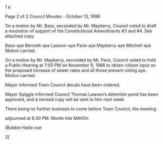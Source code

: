 1
e

Page 2 of 2
Council Minutes - October 13, 1998

On a motion by Mr. Bass, seconded by Mr. Mayberry, Council voted to draft a
resolution of support of the Constitutional Amendments #3 and #4. See attached copy.

Bass-aye Bennett-aye Lawson-aye Pack-aye Mayberry-aye Mitchell-aye
Motion carried.

On a motion by Mr. Mayberry, seconded by Mr. Pack, Council voted to hold a Public
Hearing at 7:00 PM on November 9, 1998 to obtain citizen input on the proposed increase
of sewer rates and all those present voting aye. Motion carried.

Mayor informed Town Council decals have been ordered.

Mayor Spiggle informed Council Thomas Lawson’s detention pond has been
approved, and a revised copy will be sent to him next week.

There being no further business to come before Town Council, the meeting

adjourned at 8:30 PM.
Month hile MAVOn

(Bobbie Hallie ose

3]
